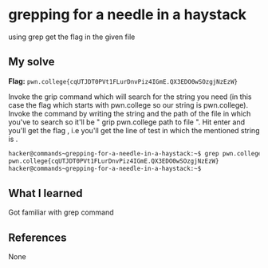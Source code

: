 # grepping for a needle in a haystack
using grep get the flag in the given file 

## My solve
**Flag:** `pwn.college{cqUTJDT0PVt1FLurDnvPiz4IGmE.QX3EDO0wSOzgjNzEzW}`

Invoke the grip command which will search for the string you need (in this case the flag which starts with pwn.college so our string is pwn.college).
Invoke the command by writing the string and the path of the file in which you've to search so it'll be " grip pwn.college  path to file ". 
Hit enter and you'll get the flag , i.e you'll get the line of test in which the mentioned string is .

 ```bash
hacker@commands~grepping-for-a-needle-in-a-haystack:~$ grep pwn.college /challenge/data.txt
pwn.college{cqUTJDT0PVt1FLurDnvPiz4IGmE.QX3EDO0wSOzgjNzEzW}
hacker@commands~grepping-for-a-needle-in-a-haystack:~$
```

## What I learned
Got familiar with grep command 

## References 
None
